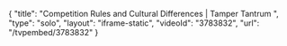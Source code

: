 {
    "title": "Competition Rules and Cultural Differences | Tamper Tantrum ",
    "type": "solo",
    "layout": "iframe-static",
    "videoId": "3783832",
    "url": "\/tvpembed\/3783832"
}